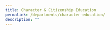 ```yaml
---
title: Character & Citizenship Education
permalink: /departments/character-education/
description: ""
---
```

